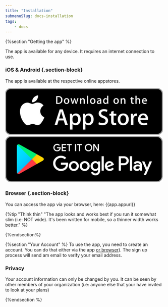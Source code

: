 ```yaml
---
title: "Installation"
submenuSlug: docs-installation
tags: 
    - docs
---
```


{%section "Getting the app" %}

The app is available for any device. It requires an internet connection to use. 

### iOS & Android {.section-block} 

The app is available at the respective online appstores.

<div class="row">
<a class="col" href=""><img class="img-fluid" src="/assets/images/appstore.png"/></a>
<a class="col" href=""><img class="img-fluid" src="/assets/images/google_play.png"/></a>
</div>

### Browser {.section-block}

You can access the app via your browser, here: {{app.appurl}}

{%tip "Think thin" "The app looks and works best if you run it somewhat slim (i.e: NOT wide). It's been written for mobile, so a thinner width works better." %}

{%endsection%}

{%section "Your Account" %}
To use the app, you need to create an account.  You can do that either via the app [or browser]({{app.appur})). The sign up process will send am email to verify your email address.

### Privacy 
Your account information can only be changed by you. It can be seen by other members of your organization (i.e: anyone else that your have invited to look at your plans)

{%endsection %}
